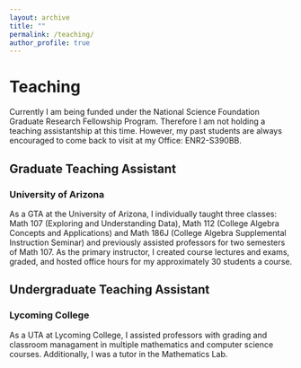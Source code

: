 ```yaml
---
layout: archive
title: ""
permalink: /teaching/
author_profile: true
---
```

# Teaching

Currently I am being funded under the National Science Foundation Graduate Research Fellowship Program. Therefore I am not holding a teaching assistantship at this time. However, my past students are always encouraged to come back to visit at my Office: ENR2-S390BB.

## Graduate Teaching Assistant 
### University of Arizona
As a GTA at the University of Arizona, I individually taught three classes: Math 107 (Exploring and Understanding Data), Math 112 (College Algebra Concepts and Applications) and Math 186J (College Algebra Supplemental Instruction Seminar) and previously assisted professors for two semesters of Math 107. As the primary instructor, I created course lectures and exams, graded, and hosted office hours for my approximately 30 students a course. 

## Undergraduate Teaching Assistant 
### Lycoming College 
As a UTA at Lycoming College, I assisted professors with grading and classroom managament in multiple mathematics and computer science courses. Additionally, I was a tutor in the Mathematics Lab. 

